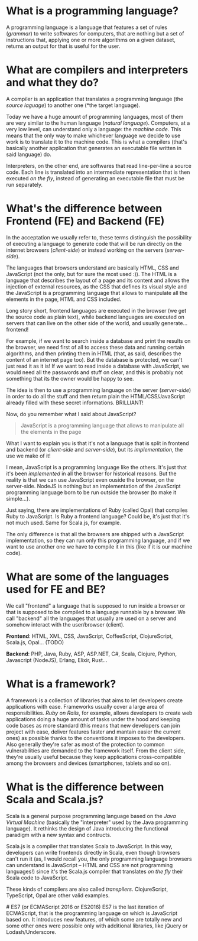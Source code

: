 # What is a programming language?
A programming language is a language that features a set of rules (*grammar*) to write softwares for computers, that are nothing but a set of instructions that, applying one or more algorithms on a given dataset, returns an output for that is useful for the user.

# What are compilers and interpreters and what they do?
A compiler is an application that translates a programming language (the *source laguage*) to another one (*the target language).

Today we have a huge amount of programming languages, most of them are very similar to the human language (*natural language*).
Computers, at a very low level, can understand only a language: the *machine code*.
This means that the only way to make whichever language we decide to use work is to translate it to the machine code. This is what a compilers (that's basically another application that generates an executable file written in said language) do.

Interpreters, on the other end, are softwares that read line-per-line a source code. Each line is translated into an intermediate representation that is then executed *on the fly*, instead of generating an executable file that must be run separately.

# What's the difference between Frontend (FE) and Backend (FE)
In the acceptation we usually refer to, these terms distinguish the possibility of executing a language to generate code that will be run directly on the internet browsers (*client-side*) or instead working on the servers (*server-side*).

The languages that browsers understand are basically HTML, CSS and JavaScript (not the only, but for sure the most used :)). The HTML is a language that describes the layout of a page and its content and allows the injection of external resources, as the CSS that defines its visual style and the JavaScript is a programming language that allows to manipulate all the elements in the page, HTML and CSS included.

Long story short, frontend languages are executed in the browser (we get the source code as plain text), while backend languages are executed on servers that can live on the other side of the world, and usually generate... frontend!

For example, if we want to search inside a database and print the results on the browser, we need first of all to access these data and running certain algorithms, and then printing them in HTML (that, as said, describes the content of an internet page too). But the database is protected, we can't just read it as it is! If we want to read inside a database with JavaScript, we would need all the passwords and stuff on clear, and this is probably not something that its the owner would be happy to see.

The idea is then to use a programming language on the server (*server-side*) in order to do all the stuff and then return plain the HTML/CSS/JavaScript already filled with these secret informations. BRILLIANT!

Now, do you remember what I said about JavaScript?

> JavaScript is a programming language that allows to manipulate all the elements in the page

What I want to explain you is that it's not a language that is split in frontend and backend (or *client-side* and *server-side*), but its *implementation*, the use we make of it!

I mean, JavaScript is a programming language like the others. It's just that it's been *implemented* in all the browser for historical reasons. But the reality is that we can use JavaScript even ouside the browser, on the server-side. NodeJS is nothing but an implementation of the JavaScript programming language born to be run outside the browser (to make it simple...).

Just saying, there are implementations of Ruby (called Opal) that compiles Ruby to JavaScript. Is Ruby a frontend language? Could be, it's just that it's not much used. Same for Scala.js, for example.

The only difference is that all the browsers are shipped with a JavaScript implementation, so they can run only this programming language, and if we want to use another one we have to compile it in this (like if it is our machine code).

# What are some of the languages used for FE and BE?
We call "frontend" a language that is supposed to run inside a browser or that is supposed to be compiled to a language runnable by a browser.
We call "backend" all the languages that usually are used on a server and somehow interact with the user/browser (client).

**Frontend**: HTML, XML, CSS, JavaScript, CoffeeScript, ClojureScript, Scala.js, Opal... (TODO)

**Backend**: PHP, Java, Ruby, ASP, ASP.NET, C#, Scala, Clojure, Python, Javascript (NodeJS), Erlang, Elixir, Rust...

# What is a framework?
A framework is a collection of libraries that aims to let developers create applications with ease.
Frameworks usually cover a large area of responsibilities. *Ruby on Rails*, for example, allows developers to create web applications doing a huge amount of tasks under the hood and keeping code bases as more standard (this means that new developers can join project with ease, deliver features faster and mantain easier the current ones) as possible thanks to the conventions it imposes to the developers. Also generally they're safer as most of the protection to common vulnerabilities are demanded to the framework itself.
From the client side, they're usually useful because they keep applications cross-compatible among the browsers and devices (smartphones, tablets and so on).

# What is the difference between Scala and Scala.js?
Scala is a general purpose programming language based on the *Java Virtual Machine* (basically the "interpreter" used by the Java programming language).
It rethinks the design of Java introducing the functional paradigm with a new syntax and contructs.

Scala.js is a compiler that translates Scala to JavaScript.
In this way, developers can write frontends directly in Scala, even though browsers can't run it (as, I would recall you, the only programming language browsers can understand is JavaScript – HTML and CSS are not programming languages!) since it's the Scala.js compiler that translates *on the fly* their Scala code to JavaScript.

These kinds of compilers are also called *transpilers*. ClojureScript, TypeScript, Opal are other valid examples.

# ES7 (or ECMAScript 2016 or ES2016)
ES7 is the last iteration of ECMAScript, that is the programming language on which is JavaScript based on.
It introduces new features, of which some are totally new and some other ones were possible only with additional libraries, like jQuery or Lodash/Underscore.

